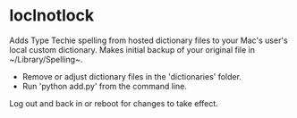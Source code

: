 loclnotlock
===========

Adds Type Techie spelling from hosted dictionary files to your Mac's user's local custom dictionary.
Makes initial backup of your original file in ~/Library/Spelling~.

- Remove or adjust dictionary files in the 'dictionaries' folder.
- Run 'python add.py' from the command line.

Log out and back in or reboot for changes to take effect.
